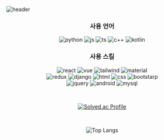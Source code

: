 ![header](https://capsule-render.vercel.app/api?type=waving&color=gradient&height=180&section=header&text=임채현의%20Github&fontSize=40&fontAlign=80&fontAlignY=30)

<div align="center">

### 사용 언어
![python](https://img.shields.io/badge/Python-3776AB?style=for-the-badge&logo=python&logoColor=white)
![js](https://img.shields.io/badge/JavaScript-F7DF1E?style=for-the-badge&logo=JavaScript&logoColor=white)
![ts](https://img.shields.io/badge/TypeScript-007ACC?style=for-the-badge&logo=typescript&logoColor=white)
![c++](https://img.shields.io/badge/C%2B%2B-00599C?style=for-the-badge&logo=c%2B%2B&logoColor=white)
![kotlin](https://img.shields.io/badge/Kotlin-0095D5?&style=for-the-badge&logo=kotlin&logoColor=white)

### 사용 스킬
![react](https://img.shields.io/badge/React-20232A?style=for-the-badge&logo=react&logoColor=61DAFB)
![vue](https://img.shields.io/badge/Vue.js-35495E?style=for-the-badge&logo=vue.js&logoColor=4FC08D)
![tailwind](https://img.shields.io/badge/Tailwind_CSS-38B2AC?style=for-the-badge&logo=tailwind-css&logoColor=white)
![material](https://img.shields.io/badge/Material--UI-0081CB?style=for-the-badge&logo=material-ui&logoColor=white)
<br />
![redux](https://img.shields.io/badge/Redux-593D88?style=for-the-badge&logo=redux&logoColor=white)
![django](https://img.shields.io/badge/Django-092E20?style=for-the-badge&logo=django&logoColor=white)
![html](https://img.shields.io/badge/HTML5-E34F26?style=for-the-badge&logo=html5&logoColor=white)
![css](https://img.shields.io/badge/CSS3-1572B6?style=for-the-badge&logo=css3&logoColor=white)
![bootstarp](https://img.shields.io/badge/Bootstrap-563D7C?style=for-the-badge&logo=bootstrap&logoColor=white)
<br />
![jquery](https://img.shields.io/badge/jQuery-0769AD?style=for-the-badge&logo=jquery&logoColor=white)
![android](https://img.shields.io/badge/Android-3DDC84?style=for-the-badge&logo=android&logoColor=white)
![mysql](https://img.shields.io/badge/MySQL-005C84?style=for-the-badge&logo=mysql&logoColor=white)

<br />

[![Solved.ac Profile](http://mazassumnida.wtf/api/v2/generate_badge?boj=kcoolk22)](https://solved.ac/kcoolk22/)

<br />

![Top Langs](https://github-readme-stats.vercel.app/api/top-langs/?username=chi-922&layout=compact)

</div>

